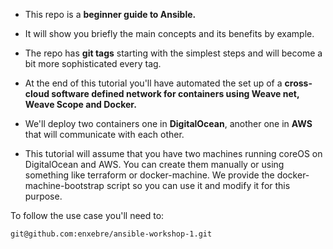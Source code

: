 - This repo is a **beginner guide to Ansible.**

- It will show you briefly the main concepts and its benefits by example.

- The repo has **git tags** starting with the simplest steps and will become a bit more sophisticated every tag.

- At the end of this tutorial you'll have automated the set up of a **cross-cloud software defined network for containers using Weave net, Weave Scope and Docker.**

- We'll deploy two containers one in **DigitalOcean**, another one in **AWS** that will communicate with each other.

- This tutorial will assume that you have two machines running coreOS on DigitalOcean and AWS. You can create them manually or using something like terraform or docker-machine. We provide the docker-machine-bootstrap script so you can use it and modify it for this purpose.

To follow the use case you'll need to:

```
git@github.com:enxebre/ansible-workshop-1.git
```